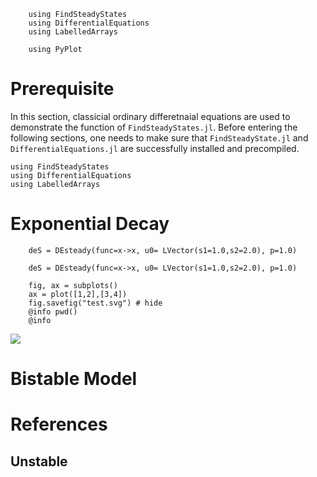 ```@setup tutorial
    using FindSteadyStates 
    using DifferentialEquations 
    using LabelledArrays 
```


```@setup img
    using PyPlot
```

# Prerequisite

In this section, classicial ordinary differetnaial equations are used to demonstrate the function of `FindSteadyStates.jl`. Before entering the following sections, one needs to make sure that `FindSteadyState.jl` and `DifferentialEquations.jl` are successfully installed and precompiled. 

```@example
using FindSteadyStates
using DifferentialEquations
using LabelledArrays
```

# Exponential Decay 

```@example tutorial
    deS = DEsteady(func=x->x, u0= LVector(s1=1.0,s2=2.0), p=1.0)

```

```@example tutorial
    deS = DEsteady(func=x->x, u0= LVector(s1=1.0,s2=2.0), p=1.0)

```

```@example img 
    fig, ax = subplots()
    ax = plot([1,2],[3,4])
    fig.savefig("test.svg") # hide
    @info pwd()
    @info 
```
![](test.svg)

# Bistable Model





# References




## Unstable
